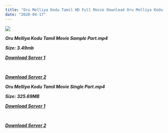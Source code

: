 ```yaml
---
title: "Oru Melliya Kodu Tamil HD Full Movie Download Oru Melliya Kodu Tamil HD Movie Download"
date: "2020-04-17"
---
```


![](https://images.moviebuff.com/3d6e5fb9-1a45-4ebd-91b5-c4ce98ca9feb?w=1000)

**_Oru Melliya Kodu Tamil Movie Sample Part.mp4_**

**_Size: 3.49mb_**

**_[Download Server 1](http://dl2.tamilsrca.xyz/load/2016/Oru{2fcca7f3eb37873f37db349ec051a8a2ca8665ef95d92bbb099fe2eda7827782}20Melliya{2fcca7f3eb37873f37db349ec051a8a2ca8665ef95d92bbb099fe2eda7827782}20Kodu/Oru{2fcca7f3eb37873f37db349ec051a8a2ca8665ef95d92bbb099fe2eda7827782}20Melliya{2fcca7f3eb37873f37db349ec051a8a2ca8665ef95d92bbb099fe2eda7827782}20Kodu{2fcca7f3eb37873f37db349ec051a8a2ca8665ef95d92bbb099fe2eda7827782}20(2016){2fcca7f3eb37873f37db349ec051a8a2ca8665ef95d92bbb099fe2eda7827782}20HDRip{2fcca7f3eb37873f37db349ec051a8a2ca8665ef95d92bbb099fe2eda7827782}20Sample{2fcca7f3eb37873f37db349ec051a8a2ca8665ef95d92bbb099fe2eda7827782}20HD.mp4)_**

**_[  
](http://dl2.tamilsrca.xyz/load/2016/Oru{2fcca7f3eb37873f37db349ec051a8a2ca8665ef95d92bbb099fe2eda7827782}20Melliya{2fcca7f3eb37873f37db349ec051a8a2ca8665ef95d92bbb099fe2eda7827782}20Kodu/Oru{2fcca7f3eb37873f37db349ec051a8a2ca8665ef95d92bbb099fe2eda7827782}20Melliya{2fcca7f3eb37873f37db349ec051a8a2ca8665ef95d92bbb099fe2eda7827782}20Kodu{2fcca7f3eb37873f37db349ec051a8a2ca8665ef95d92bbb099fe2eda7827782}20(2016){2fcca7f3eb37873f37db349ec051a8a2ca8665ef95d92bbb099fe2eda7827782}20HDRip{2fcca7f3eb37873f37db349ec051a8a2ca8665ef95d92bbb099fe2eda7827782}20Sample{2fcca7f3eb37873f37db349ec051a8a2ca8665ef95d92bbb099fe2eda7827782}20HD.mp4)_**

**_[Download Server 2](http://dl2.tamilsrca.xyz/load/2016/Oru{2fcca7f3eb37873f37db349ec051a8a2ca8665ef95d92bbb099fe2eda7827782}20Melliya{2fcca7f3eb37873f37db349ec051a8a2ca8665ef95d92bbb099fe2eda7827782}20Kodu/Oru{2fcca7f3eb37873f37db349ec051a8a2ca8665ef95d92bbb099fe2eda7827782}20Melliya{2fcca7f3eb37873f37db349ec051a8a2ca8665ef95d92bbb099fe2eda7827782}20Kodu{2fcca7f3eb37873f37db349ec051a8a2ca8665ef95d92bbb099fe2eda7827782}20(2016){2fcca7f3eb37873f37db349ec051a8a2ca8665ef95d92bbb099fe2eda7827782}20HDRip{2fcca7f3eb37873f37db349ec051a8a2ca8665ef95d92bbb099fe2eda7827782}20Sample{2fcca7f3eb37873f37db349ec051a8a2ca8665ef95d92bbb099fe2eda7827782}20HD.mp4)_**

**_Oru Melliya Kodu Tamil Movie Single Part.mp4_**

**_Size:_** **_325.69MB_**

**_[Download Server 1](http://s4.uptofiles.net//files/Tamil{2fcca7f3eb37873f37db349ec051a8a2ca8665ef95d92bbb099fe2eda7827782}202016{2fcca7f3eb37873f37db349ec051a8a2ca8665ef95d92bbb099fe2eda7827782}20Movies/Oru{2fcca7f3eb37873f37db349ec051a8a2ca8665ef95d92bbb099fe2eda7827782}20Melliya{2fcca7f3eb37873f37db349ec051a8a2ca8665ef95d92bbb099fe2eda7827782}20Kodu{2fcca7f3eb37873f37db349ec051a8a2ca8665ef95d92bbb099fe2eda7827782}20(2016){2fcca7f3eb37873f37db349ec051a8a2ca8665ef95d92bbb099fe2eda7827782}20HD{2fcca7f3eb37873f37db349ec051a8a2ca8665ef95d92bbb099fe2eda7827782}20DVDRip/Mp4{2fcca7f3eb37873f37db349ec051a8a2ca8665ef95d92bbb099fe2eda7827782}20HD{2fcca7f3eb37873f37db349ec051a8a2ca8665ef95d92bbb099fe2eda7827782}20(Single{2fcca7f3eb37873f37db349ec051a8a2ca8665ef95d92bbb099fe2eda7827782}20Part)/Oru{2fcca7f3eb37873f37db349ec051a8a2ca8665ef95d92bbb099fe2eda7827782}20Melliya{2fcca7f3eb37873f37db349ec051a8a2ca8665ef95d92bbb099fe2eda7827782}20Kodu{2fcca7f3eb37873f37db349ec051a8a2ca8665ef95d92bbb099fe2eda7827782}20(2016){2fcca7f3eb37873f37db349ec051a8a2ca8665ef95d92bbb099fe2eda7827782}20Single{2fcca7f3eb37873f37db349ec051a8a2ca8665ef95d92bbb099fe2eda7827782}20Part.mp4)_**

**_[  
](http://s4.uptofiles.net//files/Tamil{2fcca7f3eb37873f37db349ec051a8a2ca8665ef95d92bbb099fe2eda7827782}202016{2fcca7f3eb37873f37db349ec051a8a2ca8665ef95d92bbb099fe2eda7827782}20Movies/Oru{2fcca7f3eb37873f37db349ec051a8a2ca8665ef95d92bbb099fe2eda7827782}20Melliya{2fcca7f3eb37873f37db349ec051a8a2ca8665ef95d92bbb099fe2eda7827782}20Kodu{2fcca7f3eb37873f37db349ec051a8a2ca8665ef95d92bbb099fe2eda7827782}20(2016){2fcca7f3eb37873f37db349ec051a8a2ca8665ef95d92bbb099fe2eda7827782}20HD{2fcca7f3eb37873f37db349ec051a8a2ca8665ef95d92bbb099fe2eda7827782}20DVDRip/Mp4{2fcca7f3eb37873f37db349ec051a8a2ca8665ef95d92bbb099fe2eda7827782}20HD{2fcca7f3eb37873f37db349ec051a8a2ca8665ef95d92bbb099fe2eda7827782}20(Single{2fcca7f3eb37873f37db349ec051a8a2ca8665ef95d92bbb099fe2eda7827782}20Part)/Oru{2fcca7f3eb37873f37db349ec051a8a2ca8665ef95d92bbb099fe2eda7827782}20Melliya{2fcca7f3eb37873f37db349ec051a8a2ca8665ef95d92bbb099fe2eda7827782}20Kodu{2fcca7f3eb37873f37db349ec051a8a2ca8665ef95d92bbb099fe2eda7827782}20(2016){2fcca7f3eb37873f37db349ec051a8a2ca8665ef95d92bbb099fe2eda7827782}20Single{2fcca7f3eb37873f37db349ec051a8a2ca8665ef95d92bbb099fe2eda7827782}20Part.mp4)_**

**_[Download Server 2](http://s4.uptofiles.net//files/Tamil{2fcca7f3eb37873f37db349ec051a8a2ca8665ef95d92bbb099fe2eda7827782}202016{2fcca7f3eb37873f37db349ec051a8a2ca8665ef95d92bbb099fe2eda7827782}20Movies/Oru{2fcca7f3eb37873f37db349ec051a8a2ca8665ef95d92bbb099fe2eda7827782}20Melliya{2fcca7f3eb37873f37db349ec051a8a2ca8665ef95d92bbb099fe2eda7827782}20Kodu{2fcca7f3eb37873f37db349ec051a8a2ca8665ef95d92bbb099fe2eda7827782}20(2016){2fcca7f3eb37873f37db349ec051a8a2ca8665ef95d92bbb099fe2eda7827782}20HD{2fcca7f3eb37873f37db349ec051a8a2ca8665ef95d92bbb099fe2eda7827782}20DVDRip/Mp4{2fcca7f3eb37873f37db349ec051a8a2ca8665ef95d92bbb099fe2eda7827782}20HD{2fcca7f3eb37873f37db349ec051a8a2ca8665ef95d92bbb099fe2eda7827782}20(Single{2fcca7f3eb37873f37db349ec051a8a2ca8665ef95d92bbb099fe2eda7827782}20Part)/Oru{2fcca7f3eb37873f37db349ec051a8a2ca8665ef95d92bbb099fe2eda7827782}20Melliya{2fcca7f3eb37873f37db349ec051a8a2ca8665ef95d92bbb099fe2eda7827782}20Kodu{2fcca7f3eb37873f37db349ec051a8a2ca8665ef95d92bbb099fe2eda7827782}20(2016){2fcca7f3eb37873f37db349ec051a8a2ca8665ef95d92bbb099fe2eda7827782}20Single{2fcca7f3eb37873f37db349ec051a8a2ca8665ef95d92bbb099fe2eda7827782}20Part.mp4)_**

